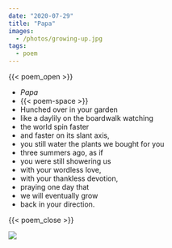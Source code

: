 ```yaml
---
date: "2020-07-29"
title: "Papa"
images:
  - /photos/growing-up.jpg
tags:
  - poem
---
```

  
{{< poem_open >}}
* *Papa*
* {{< poem-space >}}
* Hunched over in your garden
* like a daylily on the boardwalk watching
* the world spin faster
* and faster on its slant axis,
* you still water the plants we bought for you
* three summers ago, as if
* you were still showering us
* with your wordless love,
* with your thankless devotion,
* praying one day that
* we will eventually grow
* back in your direction.


{{< poem_close >}}

![](/photos/growing-up.jpg)

